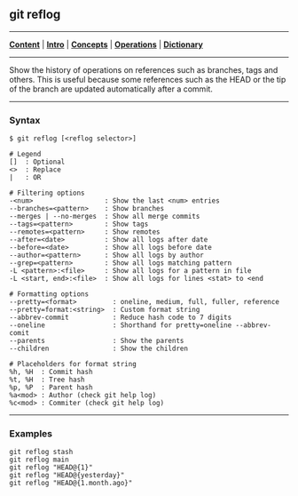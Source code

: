 ## git reflog
________________________________________________________________________________
[**Content**](../../README.md) |
[**Intro**](../../01-Introduction/introduction.md) |
[**Concepts**](../../02-Concepts/concepts.md) |
[**Operations**](../../03-Operations/operations.md) |
[**Dictionary**](../../04-Appendix/dictionary.md)
________________________________________________________________________________

Show the history of operations on references such as branches, tags and 
others. This is useful because some references such as the HEAD or the tip 
of the branch are updated automatically after a commit.

-------------------------------------------------------------------------------
### Syntax
```
$ git reflog [<reflog selector>]

# Legend
[]  : Optional
<>  : Replace
|   : OR

# Filtering options
-<num>                  : Show the last <num> entries
--branches=<pattern>    : Show branches
--merges | --no-merges  : Show all merge commits
--tags=<pattern>        : Show tags
--remotes=<pattern>     : Show remotes  
--after=<date>          : Show all logs after date
--before=<date>         : Show all logs before date
--author=<pattern>      : Show all logs by author
--grep=<pattern>        : Show all logs matching pattern
-L <pattern>:<file>     : Show all logs for a pattern in file
-L <start, end>:<file>  : Show all logs for lines <stat> to <end  

# Formatting options
--pretty=<format>         : oneline, medium, full, fuller, reference
--pretty=format:<string>  : Custom format string
--abbrev-commit           : Reduce hash code to 7 digits
--oneline                 : Shorthand for pretty=oneline --abbrev-comit 
--parents                 : Show the parents 
--children                : Show the children

# Placeholders for format string
%h, %H  : Commit hash
%t, %H  : Tree hash
%p, %P  : Parent hash
%a<mod> : Author (check git help log)
%c<mod> : Commiter (check git help log)  
```

-------------------------------------------------------------------------------
### Examples
```shell
git reflog stash
git reflog main
git reflog "HEAD@{1}"
git reflog "HEAD@{yesterday}"
git reflog "HEAD@{1.month.ago}"
```